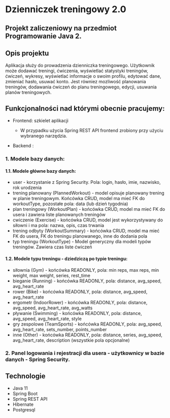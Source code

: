 # Dzienniczek treningowy 2.0

## Projekt zaliczeniowy na przedmiot Programowanie Java 2.

## Opis projektu
Aplikacja służy do prowadzenia dzienniczka treningowego. Użytkownik może dodawać treningi, ćwiczenia, wyświetlać statystyki treningów, ćwiczeń, wykresy, wyświetlać informacje o swoim profilu, edytować dane, zmieniać hasło, usuwać konto.
Jest równiez mozliwość planowania treningów, dodawania ćwiczeń do planu treningowego, edycji, usuwania planów treningowych.

## Funkcjonalności nad którymi obecnie pracujemy:
* Frontend: szkielet aplikacji 
  - W przypadku użycia Spring REST API frontend zrobiony przy użyciu wybranego narzędzia.

* Backend :
###  1. Modele bazy danych:

#### 1.1. Modele główne bazy danych:
 - user - korzystanie z Spring Security. Pola: login, hasło, imie, nazwisko, rok urodzenia 
 - trening planowany (PlannedWorkout) - model opisuje planowany trening w planie treningowym. Końcówka CRUD, model ma mieć FK do workoutType, pozostałe pola: data (lub dzień tygodnia)
 - plan treningowy (WorkoutPlan) - końcówka CRUD, model ma mieć FK do usera i zawiera liste planowanych treningów
 - cwiczenie (Exercise) - końcówka CRUD, model jest wykorzystywany do siłowni i ma pola: nazwa, opis, czas trwania
 - trening odbyty (WorkoutSummary) - końcówka CRUD, model ma mieć FK do usera, FK do treningu planowanego, inne do dodania pola
 - typ treningu (WorkoutType) - Model generyczny dla modeli typów treningów. Zawiera czas liste ćwiczeń
 #### 1.2. Modele typu treningu - dziedziczą po typie treningu:
 - siłownia (Gym) - końcówka READONLY, pola: min reps, max reps, min weight, max weight, series, rest_time
 - bieganie (Running) - końcówka READONLY, pola: distance, avg_speed, avg_heart_rate
 - rower (Bike) - końcówka READONLY, pola: distance, avg_speed, avg_heart_rate
 - ergometr (IndoorRower) - końcówka READONLY, pola: distance, avg_speed, avg_heart_rate, avg_watts
 - pływanie (Swimming) - końcówka READONLY, pola: distance, avg_speed, avg_heart_rate, style
 - gry zespolowe (TeamSports) - końcówka READONLY, pola: avg_speed, avg_heart_rate, sets_number, points_number
 - inne (Other) - końcówka READONLY, pola: distance, series, avg_speed, avg_heart_rate, description (wszystkie pola opcjonalne)
### 2. Panel logowania i rejestracji dla usera - użytkownicy w bazie danych - Spring Security.


## Technologie
* Java 11
* Spring Boot
* Spring REST API
* Hibernate
* Postgresql